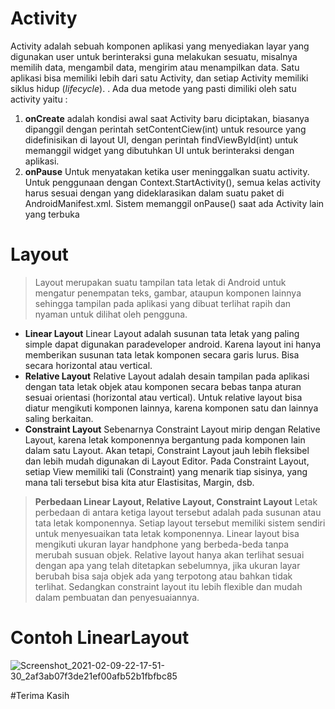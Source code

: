# Activity
>
 Activity adalah sebuah komponen aplikasi yang menyediakan layar yang digunakan user untuk berinteraksi guna melakukan sesuatu, misalnya memilih data, mengambil data, mengirim atau menampilkan data. Satu aplikasi bisa memiliki lebih dari satu Activity, dan setiap Activity memiliki siklus hidup (*lifecycle*). . Ada dua metode yang pasti dimiliki oleh satu activity yaitu :
1. **onCreate** adalah kondisi awal saat Activity baru diciptakan, biasanya dipanggil dengan perintah setContentCiew(int) untuk resource yang didefinisikan di layout UI, dengan perintah findViewById(int) untuk memanggil widget yang dibutuhkan UI untuk berinteraksi dengan aplikasi.
2. **onPause** Untuk menyatakan ketika user meninggalkan suatu activity. Untuk penggunaan dengan Context.StartActivity(), semua kelas activity harus sesuai dengan yang dideklarasikan dalam suatu paket di AndroidManifest.xml.  Sistem memanggil onPause() saat ada Activity lain yang terbuka

# Layout
> Layout merupakan suatu tampilan tata letak di Android untuk mengatur penempatan teks, gambar, ataupun komponen lainnya sehingga tampilan pada aplikasi yang dibuat terlihat rapih dan nyaman untuk dilihat oleh pengguna.
- **Linear Layout** 
  Linear Layout adalah susunan tata letak yang paling simple dapat digunakan paradeveloper android. Karena layout ini hanya memberikan susunan tata letak komponen secara garis lurus. Bisa secara horizontal atau vertical.
- **Relative Layout**
  Relative Layout adalah desain tampilan pada aplikasi dengan tata letak objek atau komponen secara bebas tanpa aturan sesuai orientasi (horizontal atau vertical). Untuk relative layout bisa diatur mengikuti komponen lainnya, karena komponen satu dan lainnya saling berkaitan.
- **Constraint Layout**
  Sebenarnya Constraint Layout mirip dengan Relative Layout, karena letak komponennya bergantung pada komponen lain dalam satu Layout. Akan tetapi, Constraint Layout jauh lebih fleksibel dan lebih mudah digunakan di Layout Editor. Pada Constraint Layout, setiap View memiliki tali (Constraint) yang menarik tiap sisinya, yang mana tali tersebut bisa kita atur Elastisitas, Margin, dsb. 
  
> **Perbedaan Linear Layout, Relative Layout, Constraint Layout**
Letak perbedaan di antara ketiga layout tersebut adalah pada susunan atau tata letak komponennya. Setiap layout tersebut memiliki sistem sendiri untuk menyesuaikan tata letak  komponennya. Linear layout bisa mengikuti ukuran layar handphone yang berbeda-beda tanpa merubah susuan objek. Relative layout hanya akan terlihat sesuai dengan apa yang telah ditetapkan sebelumnya, jika ukuran layar berubah bisa saja objek ada yang terpotong atau bahkan tidak terlihat. Sedangkan constraint layout itu lebih flexible dan mudah dalam pembuatan dan penyesuaiannya.
  
# Contoh LinearLayout
![Screenshot_2021-02-09-22-17-51-30_2af3ab07f3de21ef00afb52b1fbfbc85](https://user-images.githubusercontent.com/60590053/107386375-60174880-6b26-11eb-85a7-f57507d38d04.jpg)

#Terima Kasih
